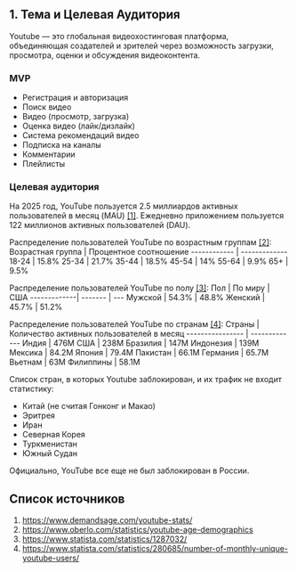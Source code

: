 ## 1. Тема и Целевая Аудитория

Youtube — это глобальная видеохостинговая платформа, объединяющая создателей и зрителей через возможность загрузки, просмотра, оценки и обсуждения видеоконтента.

### MVP

- Регистрация и авторизация
- Поиск видео
- Видео (просмотр, загрузка)
- Оценка видео (лайк/дизлайк)
- Система рекомендаций видео
- Подписка на каналы
- Комментарии
- Плейлисты

### Целевая аудитория
На 2025 год, YouTube пользуется 2.5 миллиардов активных пользователей в месяц (MAU) [[1]](https://www.demandsage.com/youtube-stats/).
Ежедневно приложением пользуется 122 миллионов активных пользователей (DAU).

Распределение пользователей YouTube по возрастным группам [[2]](https://www.oberlo.com/statistics/youtube-age-demographics):
Возрастная группа | Процентное соотношение
------------ | -------------
18-24 | 15.8% 
25-34 | 21.7% 
35-44 | 18.5%
45-54 | 14%
55-64 | 9.9%
65+ | 9.5%

Распределение пользователей YouTube по полу [[3]](https://www.statista.com/statistics/1287032/):
Пол          | По миру | США
-------------| ------- | ---
Мужской      | 54.3%  | 48.8%
Женский      | 45.7%  | 51.2% 

Распределение пользователей YouTube по странам [[4]](https://www.statista.com/statistics/280685/number-of-monthly-unique-youtube-users/):
Страны           | Количество активных пользователей в месяц
---------------- | -------------
Индия            | 476M 
США              | 238M 
Бразилия         | 147M 
Индонезия        | 139M 
Мексика          | 84.2M 
Япония           | 79.4M 
Пакистан         | 66.1M 
Германия         | 65.7M 
Вьетнам          | 63M 
Филиппины        | 58.1M 

Список стран, в которых Youtube заблокирован, и их трафик не входит статистику:
- Китай (не считая Гонконг и Макао)
- Эритрея
- Иран
- Северная Корея
- Туркменистан
- Южный Судан

Официально, YouTube все еще не был заблокирован в России.

## Список источников

1. https://www.demandsage.com/youtube-stats/
2. https://www.oberlo.com/statistics/youtube-age-demographics
3. https://www.statista.com/statistics/1287032/
4. https://www.statista.com/statistics/280685/number-of-monthly-unique-youtube-users/
